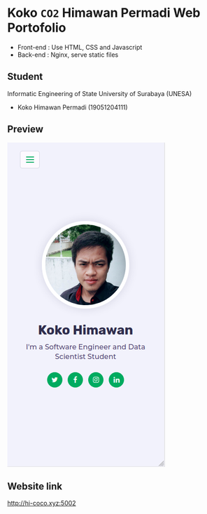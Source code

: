 # Koko `CO2` Himawan Permadi Web Portofolio
- Front-end : Use HTML, CSS and Javascript
- Back-end : Nginx, serve static files

## Student
Informatic Engineering of State University of Surabaya (UNESA)
- Koko Himawan Permadi (19051204111)

## Preview
![Web Portofolio](https://github.com/kokohi28/web-portofolio/blob/master/home_sample.png?raw=true)

## Website link
http://hi-coco.xyz:5002


